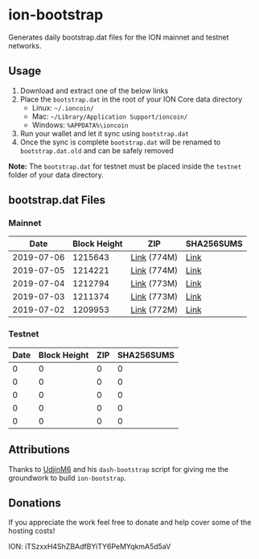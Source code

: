 # ion-bootstrap

Generates daily bootstrap.dat files for the ION mainnet and testnet networks.

## Usage

1. Download and extract one of the below links
2. Place the `bootstrap.dat` in the root of your ION Core data directory
    - Linux: `~/.ioncoin/`
    - Mac: `~/Library/Application Support/ioncoin/`
    - Windows: `%APPDATA%\ioncoin`
3. Run your wallet and let it sync using `bootstrap.dat`
4. Once the sync is complete `bootstrap.dat` will be renamed to `bootstrap.dat.old` and can be safely removed

**Note:** The `bootstrap.dat` for testnet must be placed inside the `testnet` folder of your data directory.

## bootstrap.dat Files

### Mainnet

|    Date    | Block Height | ZIP | SHA256SUMS |
| ---------- | ------------ | --- | ---------- |
| 2019-07-06 | 1215643 | [Link](https://s3-ap-southeast-2.amazonaws.com/ion-bootstrap/mainnet/2019-07-06/bootstrap.dat.zip) (774M) | [Link](https://s3-ap-southeast-2.amazonaws.com/ion-bootstrap/mainnet/2019-07-06/SHA256SUMS) |
| 2019-07-05 | 1214221 | [Link](https://s3-ap-southeast-2.amazonaws.com/ion-bootstrap/mainnet/2019-07-05/bootstrap.dat.zip) (774M) | [Link](https://s3-ap-southeast-2.amazonaws.com/ion-bootstrap/mainnet/2019-07-05/SHA256SUMS) |
| 2019-07-04 | 1212794 | [Link](https://s3-ap-southeast-2.amazonaws.com/ion-bootstrap/mainnet/2019-07-04/bootstrap.dat.zip) (773M) | [Link](https://s3-ap-southeast-2.amazonaws.com/ion-bootstrap/mainnet/2019-07-04/SHA256SUMS) |
| 2019-07-03 | 1211374 | [Link](https://s3-ap-southeast-2.amazonaws.com/ion-bootstrap/mainnet/2019-07-03/bootstrap.dat.zip) (773M) | [Link](https://s3-ap-southeast-2.amazonaws.com/ion-bootstrap/mainnet/2019-07-03/SHA256SUMS) |
| 2019-07-02 | 1209953 | [Link](https://s3-ap-southeast-2.amazonaws.com/ion-bootstrap/mainnet/2019-07-02/bootstrap.dat.zip) (772M) | [Link](https://s3-ap-southeast-2.amazonaws.com/ion-bootstrap/mainnet/2019-07-02/SHA256SUMS) |

### Testnet

|    Date    | Block Height | ZIP | SHA256SUMS |
| ---------- | ------------ | --- | ---------- |
| 0 | 0 | 0 | 0 |
| 0 | 0 | 0 | 0 |
| 0 | 0 | 0 | 0 |
| 0 | 0 | 0 | 0 |
| 0 | 0 | 0 | 0 |

## Attributions

Thanks to [UdjinM6](https://github.com/UdjinM6) and his `dash-bootstrap` script
for giving me the groundwork to build `ion-bootstrap`.

## Donations

If you appreciate the work feel free to donate and help cover some of the
hosting costs!

ION: iTSzxxH4ShZBAdfBYiTY6PeMYqkmA5d5aV
